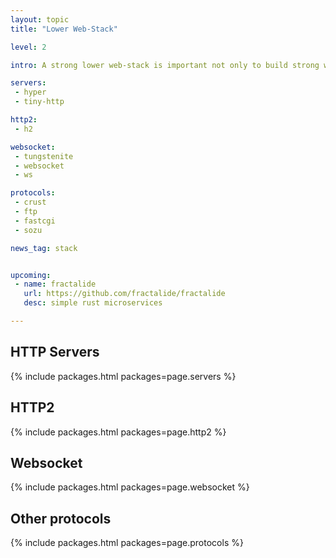```yaml
---
layout: topic
title: "Lower Web-Stack"

level: 2

intro: A strong lower web-stack is important not only to build strong web frameworks on top, but also to allow performance critical systems to reach deeper to squeeze out extra juice. Rust has a good support on HTTP servers, even an HTTP2 implementation, websockets and other protocols.

servers:
 - hyper
 - tiny-http

http2:
 - h2

websocket:
 - tungstenite
 - websocket
 - ws

protocols:
 - crust
 - ftp
 - fastcgi
 - sozu

news_tag: stack


upcoming:
 - name: fractalide
   url: https://github.com/fractalide/fractalide
   desc: simple rust microservices

---
```


## HTTP Servers

{% include packages.html packages=page.servers %}

## HTTP2

{% include packages.html packages=page.http2 %}

## Websocket

{% include packages.html packages=page.websocket %}


## Other protocols

{% include packages.html packages=page.protocols %}
